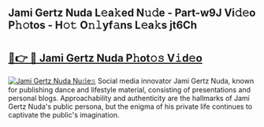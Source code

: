 ## Jami Gertz Nuda L𝚎a𝚔ed N𝚞𝚍e - Part-w9J Vi𝚍𝚎o P𝚑𝚘tos - H𝚘𝚝 O𝚗𝚕yf𝚊ns L𝚎a𝚔s jt6Ch

# <h2><a href="http://kf61ifr.oniu.top/?m=Jami+Gertz+Nuda">🔗👉 🔴 Jami Gertz Nuda P𝚑ot𝚘𝚜 V𝚒d𝚎o</a></h2>

[![Jami Gertz Nuda Nu𝚍e𝚜](https://i.imgur.com/0qMVB7G.gif)](http://kf61ifr.oniu.top/?m=Jami+Gertz+Nuda)
Social media innovator Jami Gertz Nuda, known for publishing dance and lifestyle material, consisting of presentations and personal blogs. Approachability and authenticity are the hallmarks of Jami Gertz Nuda's public persona, but the enigma of his private life continues to captivate the public's imagination.  
